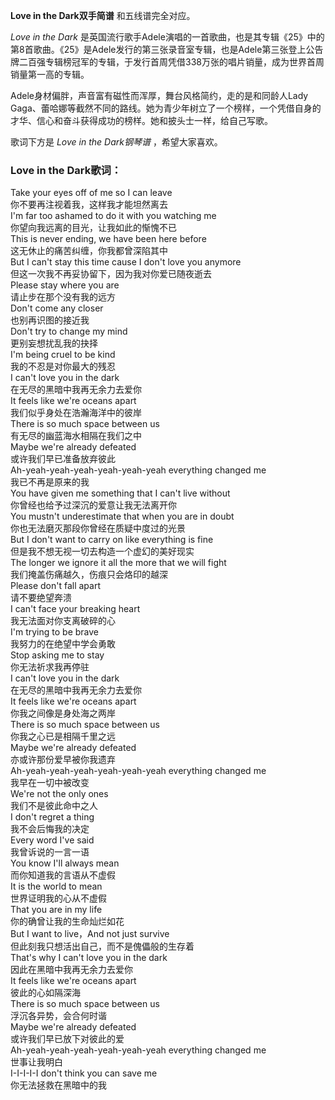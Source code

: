 

**Love in the Dark双手简谱** 和五线谱完全对应。

_Love in the Dark_
是英国流行歌手Adele演唱的一首歌曲，也是其专辑《25》中的第8首歌曲。《25》是Adele发行的第三张录音室专辑，也是Adele第三张登上公告牌二百强专辑榜冠军的专辑，于发行首周凭借338万张的唱片销量，成为世界首周销量第一高的专辑。

Adele身材偏胖，声音富有磁性而浑厚，舞台风格简约，走的是和同龄人Lady
Gaga、蕾哈娜等截然不同的路线。她为青少年树立了一个榜样，一个凭借自身的才华、信心和奋斗获得成功的榜样。她和披头士一样，给自己写歌。

歌词下方是 _Love in the Dark钢琴谱_ ，希望大家喜欢。

### Love in the Dark歌词：

Take your eyes off of me so I can leave  
你不要再注视着我，这样我才能坦然离去  
I'm far too ashamed to do it with you watching me  
你望向我远离的目光，让我如此的惭愧不已  
This is never ending, we have been here before  
这无休止的痛苦纠缠，你我都曾深陷其中  
But I can't stay this time cause I don't love you anymore  
但这一次我不再妥协留下，因为我对你爱已随夜逝去  
Please stay where you are  
请止步在那个没有我的远方  
Don't come any closer  
也别再识图的接近我  
Don't try to change my mind  
更别妄想扰乱我的抉择  
I'm being cruel to be kind  
我的不忍是对你最大的残忍  
I can't love you in the dark  
在无尽的黑暗中我再无余力去爱你  
It feels like we're oceans apart  
我们似乎身处在浩瀚海洋中的彼岸  
There is so much space between us  
有无尽的幽蓝海水相隔在我们之中  
Maybe we're already defeated  
或许我们早已准备放弃彼此  
Ah-yeah-yeah-yeah-yeah-yeah-yeah everything changed me  
我已不再是原来的我  
You have given me something that I can't live without  
你曾经也给予过深沉的爱意让我无法离开你  
You mustn't underestimate that when you are in doubt  
你也无法磨灭那段你曾经在质疑中度过的光景  
But I don't want to carry on like everything is fine  
但是我不想无视一切去构造一个虚幻的美好现实  
The longer we ignore it all the more that we will fight  
我们掩盖伤痛越久，伤痕只会烙印的越深  
Please don't fall apart  
请不要绝望奔溃  
I can't face your breaking heart  
我无法面对你支离破碎的心  
I'm trying to be brave  
我努力的在绝望中学会勇敢  
Stop asking me to stay  
你无法祈求我再停驻  
I can't love you in the dark  
在无尽的黑暗中我再无余力去爱你  
It feels like we're oceans apart  
你我之间像是身处海之两岸  
There is so much space between us  
你我之心已是相隔千里之远  
Maybe we're already defeated  
亦或许那份爱早被你我遗弃  
Ah-yeah-yeah-yeah-yeah-yeah-yeah everything changed me  
我早在一切中被改变  
We're not the only ones  
我们不是彼此命中之人  
I don't regret a thing  
我不会后悔我的决定  
Every word I've said  
我曾诉说的一言一语  
You know I'll always mean  
而你知道我的言语从不虚假  
It is the world to mean  
世界证明我的心从不虚假  
That you are in my life  
你的确曾让我的生命灿烂如花  
But I want to live，And not just survive  
但此刻我只想活出自己，而不是傀儡般的生存着  
That's why I can't love you in the dark  
因此在黑暗中我再无余力去爱你  
It feels like we're oceans apart  
彼此的心如隔深海  
There is so much space between us  
浮沉各异势，会合何时谐  
Maybe we're already defeated  
或许我们早已放下对彼此的爱  
Ah-yeah-yeah-yeah-yeah-yeah-yeah everything changed me  
世事让我明白  
I-I-I-I-I don't think you can save me  
你无法拯救在黑暗中的我

